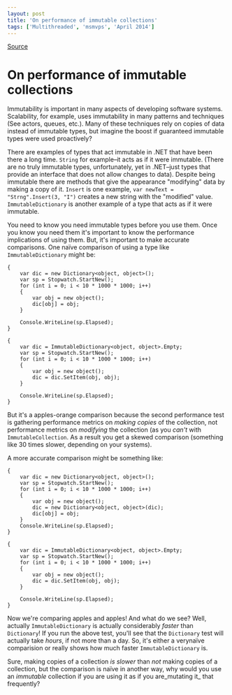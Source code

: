 ```yaml
---
layout: post
title: 'On performance of immutable collections'
tags: ['Multithreaded', 'msmvps', 'April 2014']
---
```

[Source](http://pr-blog.azurewebsites.net/2014/04/20/on-performance-of-immutable-collections/ "Permalink to On performance of immutable collections")

# On performance of immutable collections

Immutability is important in many aspects of developing software systems. Scalability, for example, uses immutability in many patterns and techniques (See actors, queues, etc.). Many of these techniques rely on copies of data instead of immutable types, but imagine the boost if guaranteed immutable types were used proactively?

There are examples of types that act immutable in .NET that have been there a long time. `String` for example–it acts as if it were immutable. (There are no truly immutable types, unfortunately, yet in .NET–just types that provide an interface that does not allow changes to data). Despite being immutable there are methods that give the appearance "modifying" data by making a copy of it. `Insert` is one example, `var newText = "Strng".Insert(3, "I")` creates a new string with the "modified" value. `ImmutableDictionary` is another example of a type that acts as if it were immutable.

You need to know you need immutable types before you use them. Once you know you need them it's important to know the performance implications of using them. But, it's important to make accurate comparisons. One naïve comparison of using a type like `ImmutableDictionary` might be:
    
    
    {
        var dic = new Dictionary<object, object>();
        var sp = Stopwatch.StartNew();
        for (int i = 0; i < 10 * 1000 * 1000; i++)
        {
            var obj = new object();
            dic[obj] = obj;
        }
    
        Console.WriteLine(sp.Elapsed);
    }
    
    {
        var dic = ImmutableDictionary<object, object>.Empty;
        var sp = Stopwatch.StartNew();
        for (int i = 0; i < 10 * 1000 * 1000; i++)
        {
            var obj = new object();
            dic = dic.SetItem(obj, obj);
        }
    
        Console.WriteLine(sp.Elapsed);
    }

But it's a apples-orange comparison because the second performance test is gathering performance metrics on _making copies_ of the collection, not performance metrics on _modifying_ the collection (as you _can't_ with `ImmutableCollection`. As a result you get a skewed comparison (something like 30 times slower, depending on your systems).

A more accurate comparison might be something like:
    
    
    {
        var dic = new Dictionary<object, object>();
        var sp = Stopwatch.StartNew();
        for (int i = 0; i < 10 * 1000 * 1000; i++)
        {
            var obj = new object();
            dic = new Dictionary<object, object>(dic);
            dic[obj] = obj;
        }
        Console.WriteLine(sp.Elapsed);
    }
    
    {
        var dic = ImmutableDictionary<object, object>.Empty;
        var sp = Stopwatch.StartNew();
        for (int i = 0; i < 10 * 1000 * 1000; i++)
        {
            var obj = new object();
            dic = dic.SetItem(obj, obj);
        }
    
        Console.WriteLine(sp.Elapsed);
    }

Now we're comparing apples and apples! And what do we see? Well, actually `ImmutableDictionary` is actually considerably _faster_ than `Dictionary`! If you run the above test, you'll see that the `Dictionary` test will actually take _hours_, if not more than a day. So, it's either a verynaïve comparision or really shows how much faster `ImmutableDictionary` is.

Sure, making copies of a collection _is slower_ than _not_ making copies of a collection, but the comparison is naïve in another way, why would you use an _immutable_ collection if you are using it as if you are_mutating it_ that frequently?


